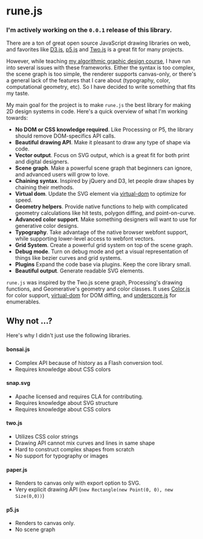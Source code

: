 # rune.js

### I'm actively working on the `0.0.1` release of this library.

There are a ton of great open source JavaScript drawing libraries on web, and favorites like [D3.js](http://d3js.org/), [p5.js](http://p5js.org/) and [Two.js](https://jonobr1.github.io/two.js/) is a great fit for many projects.

However, while teaching [my algorithmic graphic design course](http://printingcode.runemadsen.com), I have run into several issues with these frameworks. Either the syntax is too complex, the scene graph is too simple, the renderer supports canvas-only, or there's a general lack of the features that I care about (typography, color, computational geometry, etc). So I have decided to write something that fits my taste.

My main goal for the project is to make `rune.js` the best library for making 2D design systems in code. Here's a quick overview of what I'm working towards:

- **No DOM or CSS knowledge required**. Like Processing or P5, the library should remove DOM-specifics API calls.
- **Beautiful drawing API**. Make it pleasant to draw any type of shape via code.
- **Vector output**. Focus on SVG output, which is a great fit for both print and digital designers.
- **Scene graph**. Make a powerful scene graph that beginners can ignore, and advanced users will grow to love.
- **Chaining syntax**. Inspired by jQuery and D3, let people draw shapes by chaining their methods.
- **Virtual dom**. Update the SVG element via [virtual-dom](https://github.com/Matt-Esch/virtual-dom) to optimize for speed.
- **Geometry helpers**. Provide native functions to help with complicated geometry calculations like hit tests, polygon diffing, and point-on-curve.
- **Advanced color support**. Make something designers will want to use for generative color designs.
- **Typography**. Take advantage of the native browser webfont support, while supporting lower-level access to webfont vectors.
- **Grid System**. Create a powerful grid system on top of the scene graph.
- **Debug mode**. Turn on debug mode and get a visual representation of things like bezier curves and grid systems.
- **Plugins** Expand the code base via plugins. Keep the core library small. 
- **Beautiful output**. Generate readable SVG elements.

`rune.js` was inspired by the Two.js scene graph, Processing's drawing functions, and Geomerative's geometry and color classes. It uses [Color.js](https://github.com/harthur/color) for color support, [virtual-dom](https://github.com/Matt-Esch/virtual-dom) for DOM diffing, and [underscore.js](http://underscorejs.org/) for enumerables.


## Why not ...?

Here's why I didn't just use the following libraries.

#### bonsai.js

- Complex API because of history as a Flash conversion tool.
- Requires knowledge about CSS colors

#### snap.svg

- Apache licensed and requires CLA for contributing.
- Requires knowledge about SVG structure
- Requires knowledge about CSS colors

#### two.js

- Utilizes CSS color strings
- Drawing API cannot mix curves and lines in same shape
- Hard to construct complex shapes from scratch
- No support for typography or images

#### paper.js

- Renders to canvas only with export option to SVG.
- Very explicit drawing API (`new Rectangle(new Point(0, 0), new Size(0,0))`)

#### p5.js

- Renders to canvas only.
- No scene graph
